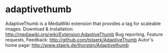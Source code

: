 # adaptivethumb

AdaptiveThumb is a MediaWiki extension that provides a <pic> tag for scaleable images.
Download & Installation: http://mediawiki.org/wiki/Extension:AdaptiveThumb
Bug reporting, Feature requests, Feedback: http://github.com/tstaerk/AdaptiveThumb
Autor's home page: http://www.staerk.de/thorsten/Adaptivethumb
